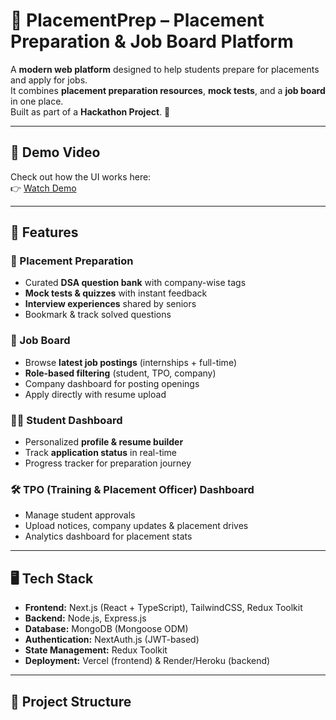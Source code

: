 # 📘 PlacementPrep – Placement Preparation & Job Board Platform

A **modern web platform** designed to help students prepare for placements and apply for jobs.  
It combines **placement preparation resources**, **mock tests**, and a **job board** in one place.  
Built as part of a **Hackathon Project**. 🚀

---

## 🎥 Demo Video

Check out how the UI works here:  
👉 [Watch Demo](https://drive.google.com/file/d/1ya9cEsBQtwNsgbeeeFAKPQKQlwJCDhpw/view?usp=sharing)

---

## 🎯 Features

### 📝 Placement Preparation

- Curated **DSA question bank** with company-wise tags
- **Mock tests & quizzes** with instant feedback
- **Interview experiences** shared by seniors
- Bookmark & track solved questions

### 💼 Job Board

- Browse **latest job postings** (internships + full-time)
- **Role-based filtering** (student, TPO, company)
- Company dashboard for posting openings
- Apply directly with resume upload

### 👨‍🎓 Student Dashboard

- Personalized **profile & resume builder**
- Track **application status** in real-time
- Progress tracker for preparation journey

### 🛠 TPO (Training & Placement Officer) Dashboard

- Manage student approvals
- Upload notices, company updates & placement drives
- Analytics dashboard for placement stats

---

## 🖥️ Tech Stack

- **Frontend:** Next.js (React + TypeScript), TailwindCSS, Redux Toolkit
- **Backend:** Node.js, Express.js
- **Database:** MongoDB (Mongoose ODM)
- **Authentication:** NextAuth.js (JWT-based)
- **State Management:** Redux Toolkit
- **Deployment:** Vercel (frontend) & Render/Heroku (backend)

---

## 📂 Project Structure
